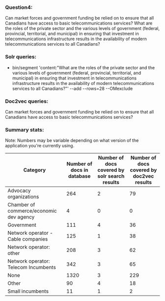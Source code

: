 
### Question4:

 Can market forces and government funding be relied on to ensure that all Canadians have access to basic telecommunications services? What are the roles of the private sector and the various levels of government (federal, provincial, territorial, and municipal) in ensuring that investment in telecommunications infrastructure results in the availability of modern telecommunications services to all Canadians?

### Solr queries:

 - bin/segment 'content:"What are the roles of the private sector and the various levels of government (federal, provincial, territorial, and municipal) in ensuring that investment in telecommunications infrastructure results in the availability of modern telecommunications services to all Canadians?"'  --add --rows=28 --OMexclude

### Doc2vec queries:

Can market forces and government funding be relied on to ensure that all Canadians have access to basic telecommunications services?

### Summary stats:
Note: Numbers may be variable depending on what version of the application you're currently using.

Category| Number of docs in database | Number of docs covered by solr search results | Number of docs covered by  doc2vec results|
--- | --- | --- | --- |
Advocacy organizations |  264 | 2 | 79
Chamber of commerce/economic dev agency |    4 | 0 | 0
Government  | 111 | 4 | 36
Network operator - Cable companies | 125 | 1 | 38
Network operator: other | 208 | 3 | 62
Network operator: Telecom Incumbents | 342 | 3 | 65
None  | 1320  |  3 |  229
Other | 90 | 4 |  18
Small incumbents  | 11  | 1 | 2
